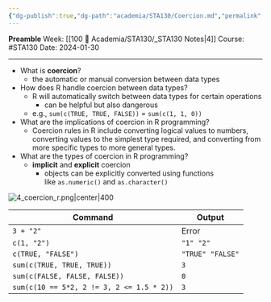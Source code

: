```yaml
---
{"dg-publish":true,"dg-path":"academia/STA130/Coercion.md","permalink":"/academia/sta-130/coercion/","created":"2024-01-30T16:41:42.949-05:00","updated":"2024-01-30T16:58:13.036-05:00"}
---
```


**Preamble**
Week: [[100 📒 Academia/STA130/_STA130 Notes\|4]]
Course: #STA130
Date: 2024-01-30

---

- What is **coercion**?
	- the automatic or manual conversion between data types
- How does R handle coercion between data types? 
	- R will automatically switch between data types for certain operations
		- can be helpful but also dangerous
	- e.g., `sum(c(TRUE, TRUE, FALSE))` = `sum(c(1, 1, 0))`
- What are the implications of coercion in R programming?
	- Coercion rules in R include converting logical values to numbers, converting values to the simplest type required, and converting from more specific types to more general types.
- What are the types of coercion in R programming?
	- **implicit** and **explicit** coercion
		- objects can be explicitly converted using functions like `as.numeric()` and `as.character()`

![4_coercion_r.png|center|400](/img/user/Files/sta130/4_coercion_r.png)

| Command | Output |
| ---- | ---- |
| `3 + "2"` | Error |
| `c(1, "2")` | `"1" "2"` |
| `c(TRUE, "FALSE")` | `"TRUE" "FALSE"` |
| `sum(c(TRUE, TRUE, TRUE))` | `3` |
| `sum(c(FALSE, FALSE, FALSE))` | `0` |
| `sum(c(10 == 5*2, 2 != 3, 2 <= 1.5 * 2))` | `3` |
